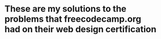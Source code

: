 # These are my solutions to the problems that freecodecamp.org had on their web design certification 
